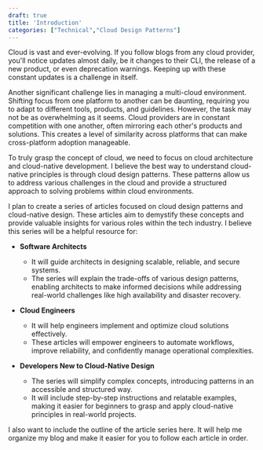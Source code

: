 ```yaml
---
draft: true
title: 'Introduction'
categories: ["Technical","Cloud Design Patterns"]
---
```


Cloud is vast and ever-evolving. If you follow blogs from any cloud provider, you'll notice updates almost daily, be it changes to their CLI, the release of a new product, or even deprecation warnings. Keeping up with these constant updates is a challenge in itself.

Another significant challenge lies in managing a multi-cloud environment. Shifting focus from one platform to another can be daunting, requiring you to adapt to different tools, products, and guidelines. However, the task may not be as overwhelming as it seems. Cloud providers are in constant competition with one another, often mirroring each other's products and solutions. This creates a level of similarity across platforms that can make cross-platform adoption manageable.

To truly grasp the concept of cloud, we need to focus on cloud architecture and cloud-native development. I believe the best way to understand cloud-native principles is through cloud design patterns. These patterns allow us to address various challenges in the cloud and provide a structured approach to solving problems within cloud environments.

I plan to create a series of articles focused on cloud design patterns and cloud-native design. These articles aim to demystify these concepts and provide valuable insights for various roles within the tech industry. I believe this series will be a helpful resource for:

- **Software Architects**
    - It will guide architects in designing scalable, reliable, and secure systems.
    - The series will explain the trade-offs of various design patterns, enabling architects to make informed decisions while addressing real-world challenges like high availability and disaster recovery.

- **Cloud Engineers**
    - It will help engineers implement and optimize cloud solutions effectively.
    - These articles will empower engineers to automate workflows, improve reliability, and confidently manage operational complexities.

- **Developers New to Cloud-Native Design**
    - The series will simplify complex concepts, introducing patterns in an accessible and structured way.
    - It will include step-by-step instructions and relatable examples, making it easier for beginners to grasp and apply cloud-native principles in real-world projects.

I also want to include the outline of the article series here. It will help me organize my blog and make it easier for you to follow each article in order.


